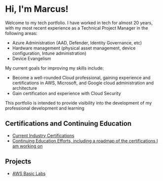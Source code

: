 # Hi, I'm Marcus!

Welcome to my tech portfolio. I have worked in tech for almost 20 years, with my most recent experience as a Technical Project Manager in the following areas:
* Azure Administration (AAD, Defender, Identity Governance, etc)
* Hardware management (physical asset management, device configuration, Intune administration)
* Device Evangelism

My current goals for improving my skills include:
* Become a well-rounded Cloud professional, gaining experience and certifications in AWS, Microsoft, and Google cloud administration and architecture
* Gain certification and experience with Cloud Security

This portfolio is intended to provide visibility into the development of my professional development and learning

## Certifications and Continuing Education
* [Current Industry Certifications](https://github.com/marcusjacobson/marcusjacobson_portfolio/wiki/Certification-List)
* [Continuing Education Efforts, including a roadmap of the certifications I am working on](https://github.com/users/marcusjacobson/projects/2)

## Projects
* [AWS Basic Labs](https://github.com/marcusjacobson/IAM-Basic-Labs)



